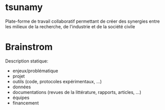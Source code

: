 # tsunamy
Plate-forme de travail collaboratif permettant de créer des synergies entre les milieux de la recherche, de l'industrie et de la société civile 

# Brainstrom

Description statique:

  - enjeux/problématique
  - projet
  - outils (code, protocoles expérimentaux, ...)
  - données
  - documentations (revues de la littérature, rapports, articles, ...)
  - équipes
  - financement
  
